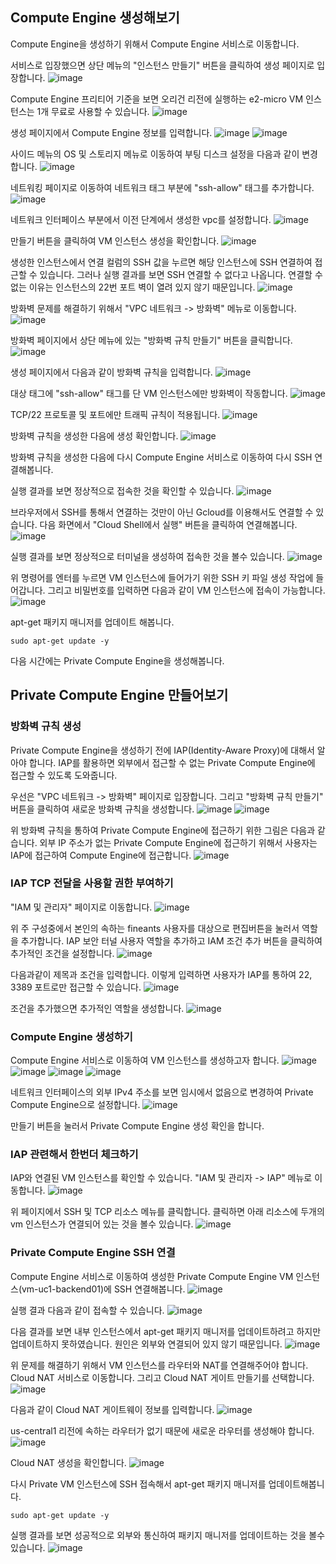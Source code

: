 
## Compute Engine 생성해보기
Compute Engine을 생성하기 위해서 Compute Engine 서비스로 이동합니다.

서비스로 입장했으면 상단 메뉴의 "인스턴스 만들기" 버튼을 클릭하여 생성 페이지로 입장합니다.
![image](imgs/Pasted%20image%2020250819113607.png)

Compute Engine 프리티어 기준을 보면 오리건 리전에 실행하는 e2-micro VM 인스턴스는 1개 무료로 사용할 수 있습니다.
![image](imgs/Pasted%20image%2020250819121910.png)

생성 페이지에서 Compute Engine 정보를 입력합니다.
![image](imgs/Pasted%20image%2020250819122728.png)
![image](imgs/Pasted%20image%2020250819122735.png)

사이드 메뉴의 OS 및 스토리지 메뉴로 이동하여 부팅 디스크 설정을 다음과 같이 변경합니다.
![image](imgs/Pasted%20image%2020250819123442.png)

네트워킹 페이지로 이동하여 네트워크 태그 부분에 "ssh-allow" 태그를 추가합니다.
![image](imgs/Pasted%20image%2020250819123953.png)

네트워크 인터페이스 부분에서 이전 단계에서 생성한 vpc를 설정합니다.
![image](imgs/Pasted%20image%2020250819124035.png)

만들기 버튼을 클릭하여 VM 인스턴스 생성을 확인합니다.
![image](imgs/Pasted%20image%2020250819124259.png)

생성한 인스턴스에서 연결 컬럼의 SSH 값을 누르면 해당 인스턴스에 SSH 연결하여 접근할 수 있습니다. 그러나 실행 결과를 보면 SSH 연결할 수 없다고 나옵니다. 연결할 수 없는 이유는 인스턴스의 22번 포트 벽이 열려 있지 않기 때문입니다.
![image](imgs/Pasted%20image%2020250819124657.png)

방화벽 문제를 해결하기 위해서 "VPC 네트워크 -> 방화벽" 메뉴로 이동합니다.
![image](imgs/Pasted%20image%2020250819124813.png)

방화벽 페이지에서 상단 메뉴에 있는 "방화벽 규칙 만들기" 버튼을 클릭합니다.
![image](imgs/Pasted%20image%2020250819125327.png)

생성 페이지에서 다음과 같이 방화벽 규칙을 입력합니다.
![image](imgs/Pasted%20image%2020250819130840.png)

대상 태그에 "ssh-allow" 태그를 단 VM 인스턴스에만 방화벽이 작동합니다.
![image](imgs/Pasted%20image%2020250819130104.png)

TCP/22 프로토콜 및 포트에만 트래픽 규칙이 적용됩니다.
![image](imgs/Pasted%20image%2020250819130112.png)

방화벽 규칙을 생성한 다음에 생성 확인합니다.
![image](imgs/Pasted%20image%2020250819130956.png)

방화벽 규칙을 생성한 다음에 다시 Compute Engine 서비스로 이동하여 다시 SSH 연결해봅니다.

실행 결과를 보면 정상적으로 접속한 것을 확인할 수 있습니다.
![image](imgs/Pasted%20image%2020250819131244.png)

브라우저에서 SSH를 통해서 연결하는 것만이 아닌 Gcloud를 이용해서도 연결할 수 있습니다. 다음 화면에서 "Cloud Shell에서 실행" 버튼을 클릭하여 연결해봅니다.
![image](imgs/Pasted%20image%2020250819131336.png)

실행 결과를 보면 정상적으로 터미널을 생성하여 접속한 것을 볼수 있습니다.
![image](imgs/Pasted%20image%2020250819131500.png)

위 명령어를 엔터를 누르면 VM 인스턴스에 들어가기 위한 SSH 키 파일 생성 작업에 들어갑니다. 그리고 비밀번호를 입력하면 다음과 같이 VM 인스턴스에 접속이 가능합니다.
![image](imgs/Pasted%20image%2020250819132026.png)

apt-get 패키지 매니저를 업데이트 해봅니다.
```shell
sudo apt-get update -y
```

다음 시간에는 Private Compute Engine을 생성해봅니다.

## Private Compute Engine 만들어보기
### 방화벽 규칙 생성
Private Compute Engine을 생성하기 전에 IAP(Identity-Aware Proxy)에 대해서 알아야 합니다. IAP를 활용하면 외부에서 접근할 수 없는 Private Compute Engine에 접근할 수 있도록 도와줍니다.

우선은 "VPC 네트워크 -> 방화벽" 페이지로 입장합니다.  그리고 "방화벽 규칙 만들기" 버튼을 클릭하여 새로운 방화벽 규칙을 생성합니다.
![image](imgs/Pasted%20image%2020250819134051.png)
![image](imgs/Pasted%20image%2020250819134100.png)

위 방화벽 규칙을 통하여 Private Compute Engine에 접근하기 위한 그림은 다음과 같습니다.  외부 IP 주소가 없는 Private Compute Engine에 접근하기 위해서 사용자는 IAP에 접근하여 Compute Engine에 접근합니다.
![image](imgs/Pasted%20image%2020250819134342.png)

### IAP TCP 전달을 사용할 권한 부여하기
"IAM 및 관리자" 페이지로 이동합니다.
![image](imgs/Pasted%20image%2020250819140725.png)

위 주 구성중에서 본인의 속하는 fineants 사용자를 대상으로 편집버튼을 눌러서 역할을 추가합니다. 
IAP 보안 터널 사용자 역할을 추가하고 IAM 조건 추가 버튼을 클릭하여 추가적인 조건을 설정합니다.
![image](imgs/Pasted%20image%2020250819140915.png)

다음과같이 제목과 조건을 입력합니다. 이렇게 입력하면 사용자가 IAP를 통하여 22, 3389 포트로만 접근할 수 있습니다.
![image](imgs/Pasted%20image%2020250819141028.png)

조건을 추가했으면 추가적인 역할을 생성합니다.
![image](imgs/Pasted%20image%2020250819141539.png)

### Compute Engine 생성하기
Compute Engine 서비스로 이동하여 VM 인스턴스를 생성하고자 합니다.
![image](imgs/Pasted%20image%2020250819142712.png)
![image](imgs/Pasted%20image%2020250819142719.png)
![image](imgs/Pasted%20image%2020250819142725.png)
![image](imgs/Pasted%20image%2020250819142740.png)

네트워크 인터페이스의 외부 IPv4 주소를 보면 임시에서 없음으로 변경하여 Private Compute Engine으로 설정합니다.
![image](imgs/Pasted%20image%2020250819142748.png)

만들기 버튼을 눌러서 Private Compute Engine 생성 확인을 합니다.

### IAP 관련해서 한번더 체크하기
IAP와 연결된 VM 인스턴스를 확인할 수 있습니다. "IAM 및 관리자 -> IAP" 메뉴로 이동합니다.
![image](imgs/Pasted%20image%2020250819143116.png)

위 페이지에서 SSH 및 TCP 리소스 메뉴를 클릭합니다. 클릭하면 아래 리소스에 두개의 vm 인스턴스가 연결되어 있는 것을 볼수 있습니다.
![image](imgs/Pasted%20image%2020250819143142.png)

### Private Compute Engine SSH 연결
Compute Engine 서비스로 이동하여 생성한 Private Compute Engine VM 인스턴스(vm-uc1-backend01)에 SSH 연결해봅니다.
![image](imgs/Pasted%20image%2020250819143558.png)

실행 결과 다음과 같이 접속할 수 있습니다.
![image](imgs/Pasted%20image%2020250819143656.png)

다음 결과를 보면 내부 인스턴스에서 apt-get 패키지 매니저를 업데이트하려고 하지만 업데이트하지 못하였습니다. 원인은 외부와 연결되어 있지 않기 때문입니다.
![image](imgs/Pasted%20image%2020250819143817.png)

위 문제를 해결하기 위해서 VM 인스턴스를 라우터와 NAT를 연결해주어야 합니다.
Cloud NAT 서비스로 이동합니다. 그리고 Cloud NAT 게이트 만들기를 선택합니다.
![image](imgs/Pasted%20image%2020250819144539.png)

다음과 같이 Cloud NAT 게이트웨이 정보를 입력합니다.
![image](imgs/Pasted%20image%2020250819145137.png)

us-central1 리전에 속하는 라우터가 없기 때문에 새로운 라우터를 생성해야 합니다.
![image](imgs/Pasted%20image%2020250819145252.png)

Cloud NAT 생성을 확인합니다.
![image](imgs/Pasted%20image%2020250819150151.png)

다시 Private VM 인스턴스에 SSH 접속해서 apt-get 패키지 매니저를 업데이트해봅니다.
```shell
sudo apt-get update -y
```

실행 결과를 보면 성공적으로 외부와 통신하여 패키지 매니저를 업데이트하는 것을 볼수 있습니다.
![image](imgs/Pasted%20image%2020250819150458.png)

